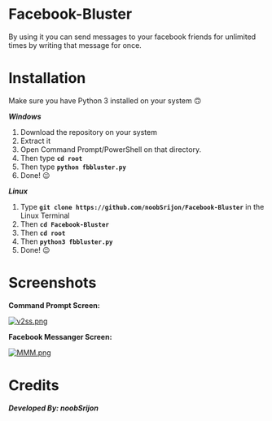 # Facebook-Bluster
By using it you can send messages to your facebook friends for unlimited times by writing that message for once.

# Installation
Make sure you have Python 3 installed on your system :upside_down_face:

 ***Windows***
 
  1. Download the repository on your system 
  2. Extract it
  3. Open Command Prompt/PowerShell on that directory.
  4. Then type **```cd root```**
  5. Then type **```python fbbluster.py```**
  6. Done! :wink:
  
***Linux***

  1. Type **```git clone https://github.com/noobSrijon/Facebook-Bluster```** in the Linux Terminal
  2. Then **```cd Facebook-Bluster```**
  3. Then **```cd root```**
  4. Then **```python3 fbbluster.py```**
  6. Done! :wink:

# Screenshots

**Command Prompt Screen:**


[![v2ss.png](https://i.postimg.cc/44H42nwW/v2ss.png)](https://raw.githubusercontent.com/noobSrijon/Facebook-Bluster/master/screenshots/v2ss.png)


**Facebook Messanger Screen:**


[![MMM.png](https://i.postimg.cc/CLZR5xtV/MMM.png)](https://raw.githubusercontent.com/noobSrijon/Facebook-Bluster/master/screenshots/messages.png)




# Credits
***Developed By: noobSrijon*** 

